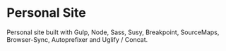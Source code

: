 # Personal Site

Personal site built with Gulp, Node, Sass, Susy, Breakpoint, SourceMaps, Browser-Sync, Autoprefixer and Uglify / Concat. 
